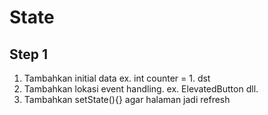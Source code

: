 # State

## Step 1

1. Tambahkan initial data
   ex. int counter = 1. dst
2. Tambahkan lokasi event handling.
   ex. ElevatedButton dll.
3. Tambahkan setState(){} agar halaman jadi refresh
